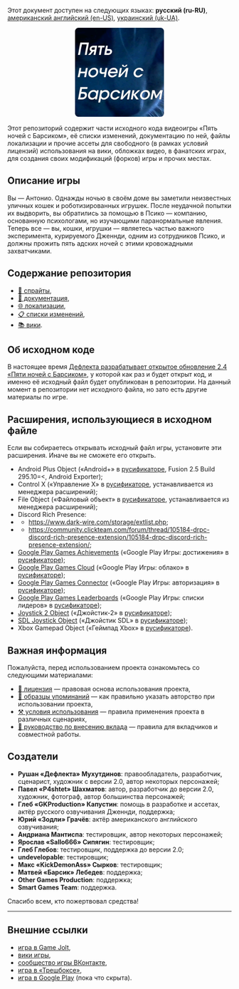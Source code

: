 Этот документ доступен на следующих языках: **русский (ru-RU)**, [американский английский (en-US)](/README.md), [украинский (uk-UA)](/docs/README_uk-UA.md).

<p align="center">
  <img src="/sprites/repo_icon_ru-RU.png" alt="Значок репозитория с текстом «Пять ночей с Барсиком»" width="200" />
</p>

Этот репозиторий содержит части исходного кода видеоигры «Пять ночей с Барсиком», её списки изменений, документацию по ней, файлы локализации и прочие ассеты для свободного (в рамках условий лицензий) использования на вики, обложках видео, в фанатских играх, для создания своих модификаций (форков) игры и прочих местах.

## Описание игры

Вы — Антонио. Однажды ночью в своём доме вы заметили неизвестных уличных кошек и роботизированных игрушек. После неудачной попытки их выдворить, вы обратились за помощью в Псико — компанию, основанную психологами, но изучающими паранормальные явления. Теперь все — вы, кошки, игрушки — являетесь частью важного эксперимента, курируемого Дженнди, одним из сотрудников Псико, и должны прожить пять адских ночей с этими кровожадными захватчиками.

## Содержание репозитория

* [👾 спрайты](/sprites/),
* [📖 документация](/docs/),
* [🌐 локализации](/langs/),
* [📋 списки изменений](/changelogs/),
* [📚 вики](/wiki/).

## Об исходном коде

В настоящее время [Дефлекта разрабатывает открытое обновление 2.4 «Пяти ночей с Барсиком»](https://github.com/RushanM/Five-Nights-with-Barsik/issues/2), у которой как раз и будет открыт код, и именно её исходный файл будет опубликован в репозитории. На данный момент в репозитории нет исходного файла, но зато есть другие материалы по игре.

## Расширения, использующиеся в исходном файле

Если вы собираетесь открывать исходный файл игры, установите эти расширения. Иначе вы не сможете его открыть.

* Android Plus Object («Android+» в [русификаторе](https://github.com/RushanM/Clickteam-Fusion-2.5-Russian-Language), Fusion 2.5 Build 295.10=<, Android Exporter);
* Control X («Управление X» в [русификаторе](https://github.com/RushanM/Clickteam-Fusion-2.5-Russian-Language), устанавливается из менеджера расширений);
* File Object («Файловый объект» в [русификаторе](https://github.com/RushanM/Clickteam-Fusion-2.5-Russian-Language), устанавливается из менеджера расширений);
* Discord Rich Presence:
* * https://www.dark-wire.com/storage/extlist.php;
* * https://community.clickteam.com/forum/thread/105184-drpc-discord-rich-presence-extension/105184-drpc-discord-rich-presence-extension/;
* [Google Play Games Achievements](https://clickstore.clickteam.com/google_play_games_objects) («Google Play Игры: достижения» в [русификаторе](https://github.com/RushanM/Clickteam-Fusion-2.5-Russian-Language));
* [Google Play Games Cloud](https://clickstore.clickteam.com/google_play_games_objects) («Google Play Игры: облако» в [русификаторе](https://github.com/RushanM/Clickteam-Fusion-2.5-Russian-Language));
* [Google Play Games Connector](https://clickstore.clickteam.com/google_play_games_objects) («Google Play Игры: авторизация» в [русификаторе](https://github.com/RushanM/Clickteam-Fusion-2.5-Russian-Language));
* [Google Play Games Leaderboards](https://clickstore.clickteam.com/google_play_games_objects) («Google Play Игры: списки лидеров» в [русификаторе](https://github.com/RushanM/Clickteam-Fusion-2.5-Russian-Language));
* [Joystick 2 Object](https://community.clickteam.com/forum/thread/44713-joystick-2-object/) («Джойстик-2» в [русификаторе](https://github.com/RushanM/Clickteam-Fusion-2.5-Russian-Language));
* [SDL Joystick Object](https://gitlab.com/PiKeyAr/SDLJoystick/-/releases) («Джойстик SDL» в [русификаторе](https://github.com/RushanM/Clickteam-Fusion-2.5-Russian-Language));
* Xbox Gamepad Object («Геймпад Xbox» в [русификаторе](https://github.com/RushanM/Clickteam-Fusion-2.5-Russian-Language)).

## Важная информация

Пожалуйста, перед использованием проекта ознакомьтесь со следующими материалами:

* [📜 лицензия](/docs/LICENSE_ru-RU.md) — правовая основа использования проекта,
* [👤 образцы упоминаний](/docs/ATTRIBUTION_ru-RU.md) — как правильно указать авторство при использовании проекта,
* [⚒️ условия использования](/docs/TERMS_OF_USE_ru-RU.md) — правила применения проекта в различных сценариях,
* [🤝 руководство по внесению вклада](/docs/CONTRIBUTING_ru-RU.md) — правила для вкладчиков и совместной работы.

## Создатели

* **Рушан «Дефлекта» Мухутдинов**: правообладатель, разработчик, сценарист, художник с версии 2.0, автор некоторых персонажей;
* **Павел «P4shtet» Шахматов**: автор, разработчик до версии 2.0, художник, фотограф, автор большинства персонажей;
* **Глеб «GKProduction» Капустин**: помощь в разработке и ассетах, актёр русского озвучивания Дженнди, поддержка;
* **Юрий «Зодли» Грачёв**: актёр американского английского озвучивания;
* **Андриана Мантиспа**: тестировщик, автор некоторых персонажей;
* **Ярослав «Sallo666» Сипягин**: тестировщик;
* **Глеб Глебов**: тестировщик, поддержка до версии 2.0;
* **undevelopable**: тестировщик;
* **Макс «KickDemonAss» Сырков**: тестировщик;
* **Матвей «Барсик» Лебедев**: поддержка;
* **Other Games Production**: поддержка;
* **Smart Games Team**: поддержка.

Спасибо всем, кто пожертвовал средства!

---

## Внешние ссылки

* [игра в Game Jolt](https://gamejolt.com/games/fnwb/653514),
* [вики игры](https://five-nights-with-barsik.fandom.com/ru/wiki/Вики_серий_«Одна_ночь_с_Котей»_и_«Пять_ночей_с_Барсиком»),
* [сообщество игры ВКонтакте](https://vk.com/fivenightswithbarsik),
* [игра в «Трешбоксе»](https://trashbox.ru/link/pyat-nochej-u-barsika-android),
* [игра в Google Play](https://play.google.com/store/apps/details?id=ru.deflecta.fnwb) (пока что скрыта).
